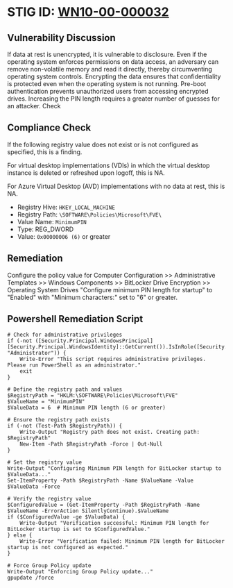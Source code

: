 # STIG ID: [WN10-00-000032](https://stigaview.com/products/win10/v2r8/WN10-00-000032/)

## Vulnerability Discussion

If data at rest is unencrypted, it is vulnerable to disclosure. Even if the operating system enforces permissions on data access, an adversary can remove non-volatile memory and read it directly, thereby circumventing operating system controls. Encrypting the data ensures that confidentiality is protected even when the operating system is not running. Pre-boot authentication prevents unauthorized users from accessing encrypted drives. Increasing the PIN length requires a greater number of guesses for an attacker.
Check

## Compliance Check
If the following registry value does not exist or is not configured as specified, this is a finding.

For virtual desktop implementations (VDIs) in which the virtual desktop instance is deleted or refreshed upon logoff, this is NA.

For Azure Virtual Desktop (AVD) implementations with no data at rest, this is NA.

- Registry Hive: `HKEY_LOCAL_MACHINE`
- Registry Path: `\SOFTWARE\Policies\Microsoft\FVE\`
- Value Name: `MinimumPIN`
- Type: REG_DWORD
- Value: `0x00000006 (6)` or greater

## Remediation
 Configure the policy value for Computer Configuration >> Administrative Templates >> Windows Components >> BitLocker Drive Encryption >> Operating System Drives "Configure minimum PIN length for startup" to "Enabled" with "Minimum characters:" set to "6" or greater.
## Powershell Remediation Script
```
# Check for administrative privileges
if (-not ([Security.Principal.WindowsPrincipal] [Security.Principal.WindowsIdentity]::GetCurrent()).IsInRole([Security.Principal.WindowsBuiltInRole] "Administrator")) {
    Write-Error "This script requires administrative privileges. Please run PowerShell as an administrator."
    exit
}

# Define the registry path and values
$RegistryPath = "HKLM:\SOFTWARE\Policies\Microsoft\FVE"
$ValueName = "MinimumPIN"
$ValueData = 6  # Minimum PIN length (6 or greater)

# Ensure the registry path exists
if (-not (Test-Path $RegistryPath)) {
    Write-Output "Registry path does not exist. Creating path: $RegistryPath"
    New-Item -Path $RegistryPath -Force | Out-Null
}

# Set the registry value
Write-Output "Configuring Minimum PIN length for BitLocker startup to $ValueData..."
Set-ItemProperty -Path $RegistryPath -Name $ValueName -Value $ValueData -Force

# Verify the registry value
$ConfiguredValue = (Get-ItemProperty -Path $RegistryPath -Name $ValueName -ErrorAction SilentlyContinue).$ValueName
if ($ConfiguredValue -ge $ValueData) {
    Write-Output "Verification successful: Minimum PIN length for BitLocker startup is set to $ConfiguredValue."
} else {
    Write-Error "Verification failed: Minimum PIN length for BitLocker startup is not configured as expected."
}

# Force Group Policy update
Write-Output "Enforcing Group Policy update..."
gpupdate /force
```
